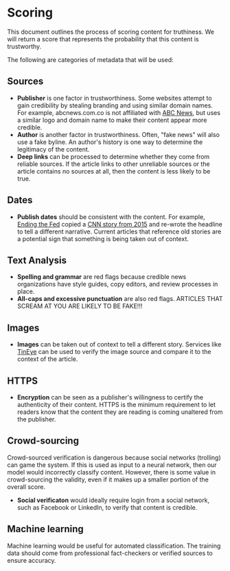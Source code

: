 # Scoring

This document outlines the process of scoring content for truthiness.
We will return a score that represents the probability that this content
is trustworthy.

The following are categories of metadata that will be used:

## Sources

- **Publisher** is one factor in trustworthiness. Some websites attempt to gain credibility by stealing branding and using similar domain names. For example, abcnews.com.co is not affiliated with [ABC News](http://abcnews.go.com/), but uses a similar logo and domain name to make their content appear more credible.
- **Author** is another factor in trustworthiness.  Often, "fake news" will also use a fake byline.  An author's history is one way to determine the legitimacy of the content.
- **Deep links** can be processed to determine whether they come from reliable sources. If the article links to other unreliable sources or the article contains no sources at all, then the content is less likely to be true.

## Dates

- **Publish dates** should be consistent with the content. For example, [Ending the Fed](http://endingthefed.com/since-donald-trump-won-the-presidency-ford-shifts-truck-production-from-mexico-to-ohio.html) copied a [CNN story from 2015](http://money.cnn.com/2015/08/13/news/companies/ford-truck-mexico-ohio/) and re-wrote the headline to tell a different narrative.  Current articles that reference old stories are a potential sign that something is being taken out of context.

## Text Analysis

- **Spelling and grammar** are red flags because credible news organizations have style guides, copy editors, and review processes in place.
- **All-caps and excessive punctuation** are also red flags. ARTICLES THAT SCREAM AT YOU ARE LIKELY TO BE FAKE!!!

## Images

- **Images** can be taken out of context to tell a different story. Services like [TinEye](https://www.tineye.com/) can be used to verify the image source and compare it to the context of the article.

## HTTPS

- **Encryption** can be seen as a publisher's willingness to certify the authenticity of their content. HTTPS is the minimum requirement to let readers know that the content they are reading is coming unaltered from the publisher.

## Crowd-sourcing

Crowd-sourced verification is dangerous because social networks (trolling) can game the system. If this is used as input to a neural network, then our model would incorrectly classify content. However, there is some value in crowd-sourcing the validity, even if it makes up a smaller portion of the overall score.

- **Social verificaton** would ideally require login from a social network, such as Facebook or LinkedIn, to verify that content is credible.

## Machine learning

Machine learning would be useful for automated classification.  The training data should come from professional fact-checkers or verified sources to ensure accuracy.
